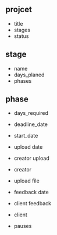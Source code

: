 ## projcet
- title
- stages
- status

## stage
- name
- days_planed
- phases

## phase
- days_required
- deadline_date
- start_date

- upload date
- creator upload
- creator 

- upload file

- feedback date
- client feedback
- client 
- pauses